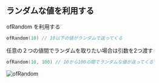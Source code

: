 ## ランダムな値を利用する

ofRandom を利用する

```cpp
ofRandom(10) // 10以下の値がランダムで返ってくる
```

任意の２つの値間でランダムを取りたい場合は引数を2つ渡す

```cpp
ofRandom(10, 100) // 10から100の間でランダムな値が返ってくる
```

![ofRandom](https://i.gyazo.com/85dc083eebde4b7bead9e42689bd1f5a.gif)

